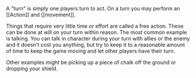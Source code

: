 A "turn" is simply one players turn to act. On a turn you may perform an [[Action]] and [[movement]].

Things that require very little time or effort are called a free action. These can be done at will on your turn within reason. The most common example is talking. You can talk in character during your turn with allies or the enemy and it doesn't cost you anything, but try to keep it to a reasonable amount of time to keep the game moving and let other players have their turn.

Other examples might be picking up a piece of chalk off the ground or dropping your shield.